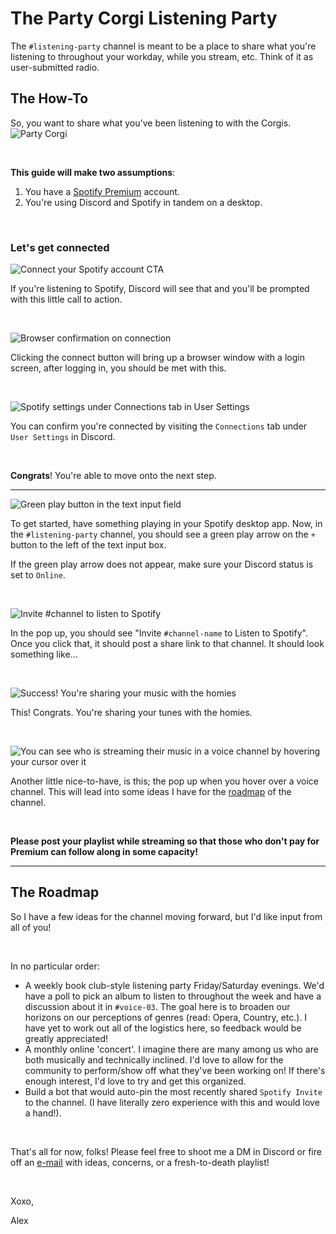 # The Party Corgi Listening Party

The `#listening-party` channel is meant to be a place to share what you're listening to throughout your workday, while you stream, etc. Think of it as user-submitted radio.

## The How-To

So, you want to share what you've been listening to with the Corgis. ![Party Corgi](https://cdn.discordapp.com/emojis/634652211493732360.gif?v=1) 

<p>&nbsp;</p> 

**This guide will make two assumptions**:

1. You have a [Spotify Premium](https://www.spotify.com/ca-en/premium/?utm_source=ca-en_brand_contextual_text&utm_medium=paidsearch&utm_campaign=alwayson_ucanz_ca_premiumbusiness_premium_brand+contextual+text+exact+ca-en+google&gclid=Cj0KCQjwsuP5BRCoARIsAPtX_wEFLpe0dw0FLdN3lA36GWWz0Q8oUQD_Fi8j7bXI3xJqwKnCO_yujMsaAuKXEALw_wcB&gclsrc=aw.ds) account.
2. You're using Discord and Spotify in tandem on a desktop.

<p>&nbsp;</p> 

### Let's get connected
![Connect your Spotify account CTA](https://i.imgur.com/1fTECj0.jpg) 

If you're listening to Spotify, Discord will see that and you'll be prompted with this little call to action. 

<p>&nbsp;</p> 

![Browser confirmation on connection](https://i.imgur.com/u3pfCLo.jpg) 

Clicking the connect button will bring up a browser window with a login screen, after logging in, you should be met with this. 

<p>&nbsp;</p> 

![Spotify settings under Connections tab in User Settings](https://i.imgur.com/MXFp89F.jpg) 

You can confirm you're connected by visiting the `Connections` tab under `User Settings` in Discord.

<p>&nbsp;</p> 

**Congrats**! You're able to move onto the next step. 

---
![Green play button in the text input field](https://i.imgur.com/uKqBZLO.jpg) 

To get started, have something playing in your Spotify desktop app. Now, in the `#listening-party` channel, you should see a green play arrow on the `+` button to the left of the text input box. 

If the green play arrow does not appear, make sure your Discord status is set to `Online`.

<p>&nbsp;</p> 

![Invite #channel to listen to Spotify](https://i.imgur.com/vlmj5QI.jpg) 

In the pop up, you should see "Invite `#channel-name` to Listen to Spotify". Once you click that, it should post a share link to that channel. It should look something like... 

<p>&nbsp;</p> 

![Success! You're sharing your music with the homies](https://i.imgur.com/c59opKL.png) 

This! Congrats. You're sharing your tunes with the homies.

<p>&nbsp;</p> 

![You can see who is streaming their music in a voice channel by hovering your cursor over it](https://i.imgur.com/hnLfDhV.jpg) 

Another little nice-to-have, is this; the pop up when you hover over a voice channel. This will lead into some ideas I have for the [roadmap](#the-roadmap) of the channel.

<p>&nbsp;</p> 

**Please post your playlist while streaming so that those who don't pay for Premium can follow along in some capacity!**

---
## The Roadmap

So I have a few ideas for the channel moving forward, but I'd like input from all of you!

<p>&nbsp;</p> 

In no particular order:

- A weekly book club-style listening party Friday/Saturday evenings. We'd have a poll to pick an album to listen to throughout the week and have a discussion about it in `#voice-03`. The goal here is to broaden our horizons on our perceptions of genres (read: Opera, Country, etc.). I have yet to work out all of the logistics here, so feedback would be greatly appreciated!
- A monthly online 'concert'. I imagine there are many among us who are both musically and technically inclined. I'd love to allow for the community to perform/show off what they've been working on! If there's enough interest, I'd love to try and get this organized.
- Build a bot that would auto-pin the most recently shared `Spotify Invite` to the channel. (I have literally zero experience with this and would love a hand!).

<p>&nbsp;</p> 

That's all for now, folks! Please feel free to shoot me a DM in Discord or fire off an [e-mail](mailto:me@alexlow.dev) with ideas, concerns, or a fresh-to-death playlist!

<p>&nbsp;</p> 

Xoxo,

Alex